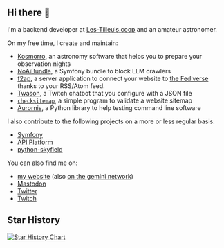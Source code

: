 ## Hi there 👋

I'm a backend developer at [Les-Tilleuls.coop](https://les-tilleuls.coop) and an amateur astronomer.

On my free time, I create and maintain:

- [Kosmorro](https://kosmorro.space), an astronomy software that helps you to prepare your observation nights
- [NoAiBundle](https://github.com/Deuchnord/no-ai-bundle), a Symfony bundle to block LLM crawlers
- [f2ap](https://github.com/Deuchnord/f2ap), a server application to connect your website to [the Fediverse](https://fediverse.party) thanks to your RSS/Atom feed.
- [Twason](https://github.com/Deuchnord/twason), a Twitch chatbot that you configure with a JSON file
- [`checksitemap`](https://github.com/Deuchnord/checksitemap), a simple program to validate a website sitemap
- [Aurornis](https://github.com/Deuchnord/Aurornis), a Python library to help testing command line software

I also contribute to the following projects on a more or less regular basis:

- [Symfony](https://github.com/symfony/symfony/pulls?q=is%3Apr+author%3ADeuchnord)
- [API Platform](https://api-platform.com/community/contributors/Deuchnord)
- [python-skyfield](https://github.com/skyfielders/python-skyfield/pulls?q=is%3Apr+author%3ADeuchnord)

You can also find me on:

- [my website](https://deuchnord.fr) (also [on the gemini network](gemini://deuchnord.fr))
- [Mastodon](https://mamot.fr/@Deuchnord)
- [Twitter](https://twitter.com/logideuchnord)
- [Twitch](https://twitch.tv/deuchnord)

## Star History

[![Star History Chart](https://api.star-history.com/svg?repos=deuchnord/f2ap,kosmorro/kosmorro,kosmorro/lib,deuchnord/aurornis,deuchnord/no-ai-bundle&type=Date)](https://star-history.com/#deuchnord/f2ap&kosmorro/kosmorro&kosmorro/lib&deuchnord/aurornis&Date)
